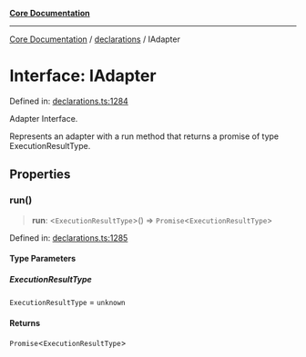 [**Core Documentation**](../../README.md)

***

[Core Documentation](../../README.md) / [declarations](../README.md) / IAdapter

# Interface: IAdapter

Defined in: [declarations.ts:1284](https://github.com/stonemjs/core/blob/85781fe5b87769612839dd6b850ba45186d357fa/src/declarations.ts#L1284)

Adapter Interface.

Represents an adapter with a run method that returns a promise of type ExecutionResultType.

## Properties

### run()

> **run**: \<`ExecutionResultType`\>() => `Promise`\<`ExecutionResultType`\>

Defined in: [declarations.ts:1285](https://github.com/stonemjs/core/blob/85781fe5b87769612839dd6b850ba45186d357fa/src/declarations.ts#L1285)

#### Type Parameters

##### ExecutionResultType

`ExecutionResultType` = `unknown`

#### Returns

`Promise`\<`ExecutionResultType`\>
